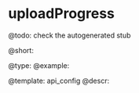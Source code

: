 uploadProgress
=============

@todo:
	check the autogenerated stub


@short:
	

@type: 
@example:


@template:	api_config
@descr:



